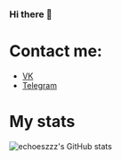 ### Hi there 👋

# Contact me:

* [VK](https://vk.com/qqqqqqqqqqqqqqqgg)
* [Telegram](https://t.me/echooQQ)

# My stats
![echoeszzz's GitHub stats](https://github-stats-iamoniel1.vercel.app/api?username=echoeszzz&bg_color=30,e96443,904e95&title_color=fff&text_color=fff&count_private=true&include_all_commits=true)

<!--START_SECTION:waka-->
<!--END_SECTION:waka-->
